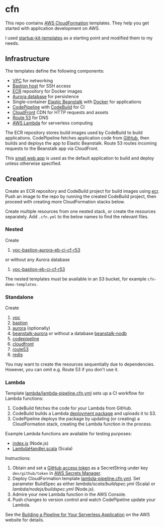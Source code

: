 # cfn

This repo contains [AWS CloudFormation](https://aws.amazon.com/cloudformation/) templates. They help you get started
with application development on AWS.

I used [startup-kit-templates](https://github.com/aws-samples/startup-kit-templates) as a starting point and modified 
them to my needs.

## Infrastructure

The templates define the following components:

- [VPC](https://aws.amazon.com/documentation/vpc/) for networking
- [Bastion host](https://docs.aws.amazon.com/quickstart/latest/linux-bastion/architecture.html) for SSH access
- [ECR](https://aws.amazon.com/ecr/) repository for Docker images
- [Aurora database](https://aws.amazon.com/rds/aurora/) for persistence
- Single-container [Elastic Beanstalk](https://aws.amazon.com/elasticbeanstalk/) with [Docker](https://docs.aws.amazon.com/AmazonECS/latest/developerguide/docker-basics.html) for applications
- [CodePipeline](https://aws.amazon.com/codepipeline/) with [CodeBuild](https://aws.amazon.com/codebuild/) for CI
- [CloudFront](https://aws.amazon.com/cloudfront/) CDN for HTTP requests and assets
- [Route 53](https://aws.amazon.com/route53/) for DNS
- [AWS Lambda](https://aws.amazon.com/lambda/) for serverless computing

The ECR repository stores build images used by CodeBuild to build applications. CodePipeline fetches application code 
from [GitHub](https://github.com/), then builds and deploys the app to Elastic Beanstalk. Route 53 routes incoming 
requests to the Beanstalk app via CloudFront.

This [small web app](https://github.com/malliina/play-docka) is used as the default application to build and deploy 
unless otherwise specified.

## Creation

Create an ECR repository and CodeBuild project for build images using [ecr](build-images/ecr.cfn.yml). Push an image
to the repo by running the created CodeBuild project, then proceed with creating more CloudFormation stacks below.

Create multiple resources from one nested stack, or create the resources separately. Add `.cfn.yml` to the below names 
to find the relevant files.

### Nested

Create

1. [vpc-bastion-aurora-eb-ci-cf-r53](cfn-demo-templates/vpc-bastion-aurora-eb-ci.cfn.yml)

or without any Aurora database

1. [vpc-bastion-eb-ci-cf-r53](cfn-demo-templates/vpc-bastion-eb-ci-cf-r53.cfn.yml)

The nested templates must be available in an S3 bucket, for example `cfn-demo-templates`.

### Standalone

Create

1. [vpc](cfn-demo-templates/vpc.cfn.yml)
1. [bastion](cfn-demo-templates/bastion.cfn.yml)
1. [aurora](cfn-demo-templates/aurora.cfn.yml) (optionally)
1. [beanstalk-aurora](cfn-demo-templates/beanstalk-aurora.cfn.yml) or without a database [beanstalk-nodb](cfn-demo-templates/beanstalk-nodb.cfn.yml)
1. [codepipeline](cfn-demo-templates/codepipeline.cfn.yml)
1. [cloudfront](cfn-demo-templates/cloudfront.cfn.yml)
1. [route53](cfn-demo-templates/route53.cfn.yml)
1. [redis](cfn-demo-templates/redis.cfn.yml)

You may want to create the resources sequentially due to dependencies. However, you can omit e.g. Route 53 if you don't 
use it.

### Lambda

Template [lambda/lambda-pipeline.cfn.yml](lambda/lambda-pipeline.cfn.yml) sets up a CI workflow for Lambda functions:

1. CodeBuild fetches the code for your Lambda from GitHub.
1. CodeBuild builds a Lambda [deployment package](https://docs.aws.amazon.com/lambda/latest/dg/deployment-package-v2.html) 
and uploads it to S3.
1. CodePipeline deploys the package by updating (or creating) a CloudFormation stack, creating the
Lambda function in the process.

Example Lambda functions are available for testing purposes:
 
- [index.js](lambda/nodejs/index.js) (Node.js) 
- [LambdaHandler.scala](lambda/scala/src/main/scala/com/malliina/lambda/LambdaHandler.scala) (Scala)

Instructions:

1. Obtain and set a [GitHub access token](https://help.github.com/en/articles/creating-a-personal-access-token-for-the-command-line) 
as a SecretString under key `dev/github/token` in [AWS Secrets Manager](https://aws.amazon.com/secrets-manager/).
1. Deploy CloudFormation template [lambda-pipeline.cfn.yml](lambda/lambda-pipeline.cfn.yml). Set
parameter BuildSpec as either *lambda/scala/buildspec.yml* (Scala) or *lambda/nodejs/buildspec.yml* (Node.js).
1. Admire your new Lambda function in the AWS Console.
1. Push changes to version control and watch CodePipeline update your Lambda.

See the [Building a Pipeline for Your Serverless Application](https://docs.aws.amazon.com/lambda/latest/dg/build-pipeline.html) 
on the AWS website for details.
